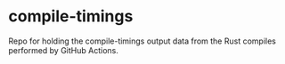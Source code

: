 # compile-timings
Repo for holding the compile-timings output data from the Rust compiles performed by GitHub Actions.
